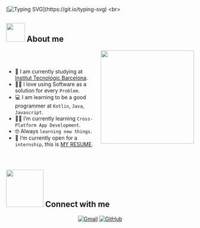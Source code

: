 [![Typing SVG](https://readme-typing-svg.herokuapp.com?size=40&duration=4000&multiline=true&width=600&height=150&lines=Hi%2C+I'm+Nicolás+%E2%9C%8C%EF%B8%8F%E2%9C%8C%EF%B8%8F%E2%9C%8C%EF%B8%8F;)](https://git.io/typing-svg)
<br>
	
## <picture><img src = "https://github.com/7oSkaaa/7oSkaaa/blob/main/Images/about_me.gif?raw=true" width = 50px></picture> About me

<picture> <img align="right" src="https://github.com/7oSkaaa/7oSkaaa/blob/main/Images/Right_Side.gif?raw=true" width = 250px></picture>

<br><br>

- :school: I am currently studying at [Institut Tecnológic Barcelona](https://itb.cat).
- :technologist: I love using Software as a solution for every `Problem`.
- :computer: I am learning to be a good programmer at `Kotlin`, `Java`, `Javascript`.
- :student: I’m currently learning `Cross-Platform App Development`.
- :nerd_face: Always `learning new things`.
- :thinking: I’m currently open for a `internship`, this is [MY RESUME](https://drive.google.com/file/d/1lPMXef_TpwK3ksL0cm2nt13_Ivk0C5zB/view?usp=sharing).
<br>

## <picture> <img src="https://github.com/7oSkaaa/7oSkaaa/blob/main/Images/Connect-with-me.gif?raw=true" width="100px"> </picture> Connect with me
<p align="center">
	<a href="mailto:nicolasalvear@gmail.com"><img img src="https://img.shields.io/badge/gmail-%23EA4335.svg?style=plastic&logo=gmail&logoColor=white" alt="Gmail"/></a>
	<a href="https://github.com/7oSkaaa"><img src="https://img.shields.io/badge/github-%23181717.svg?style=plastic&logo=github&logoColor=white" alt="GitHub"/></a>
	<a href="https://github.com/NicolasFlores7e7"><img src="https://img.shields.io/badge/whatsapp-%2325D366.svg?
</p>

